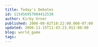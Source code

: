 ```yaml
---
title: Today's Debates
id: 115456957004412530
author: Kirby Urner
published: 2006-08-02T18:22:00.000-07:00
updated: 2006-11-15T11:43:23.912-08:00
blog: world_game
tags: 
---
```


